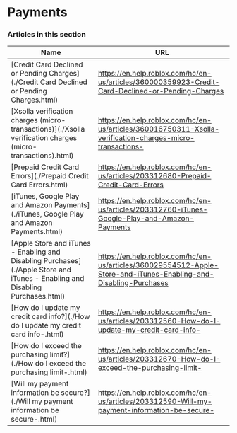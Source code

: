 # Payments  
### Articles in this section
Name|URL
-|-
[Credit Card Declined or Pending Charges](./Credit Card Declined or Pending Charges.html) |https://en.help.roblox.com/hc/en-us/articles/360000359923-Credit-Card-Declined-or-Pending-Charges
[Xsolla verification charges (micro-transactions)](./Xsolla verification charges (micro-transactions).html) |https://en.help.roblox.com/hc/en-us/articles/360016750311-Xsolla-verification-charges-micro-transactions-
[Prepaid Credit Card Errors](./Prepaid Credit Card Errors.html) |https://en.help.roblox.com/hc/en-us/articles/203312680-Prepaid-Credit-Card-Errors
[iTunes, Google Play and Amazon Payments](./iTunes, Google Play and Amazon Payments.html) |https://en.help.roblox.com/hc/en-us/articles/203312760-iTunes-Google-Play-and-Amazon-Payments
[Apple Store and iTunes - Enabling and Disabling Purchases](./Apple Store and iTunes - Enabling and Disabling Purchases.html) |https://en.help.roblox.com/hc/en-us/articles/360029554512-Apple-Store-and-iTunes-Enabling-and-Disabling-Purchases
[How do I update my credit card info?](./How do I update my credit card info-.html) |https://en.help.roblox.com/hc/en-us/articles/203312560-How-do-I-update-my-credit-card-info-
[How do I exceed the purchasing limit?](./How do I exceed the purchasing limit-.html) |https://en.help.roblox.com/hc/en-us/articles/203312670-How-do-I-exceed-the-purchasing-limit-
[Will my payment information be secure?](./Will my payment information be secure-.html) |https://en.help.roblox.com/hc/en-us/articles/203312590-Will-my-payment-information-be-secure-